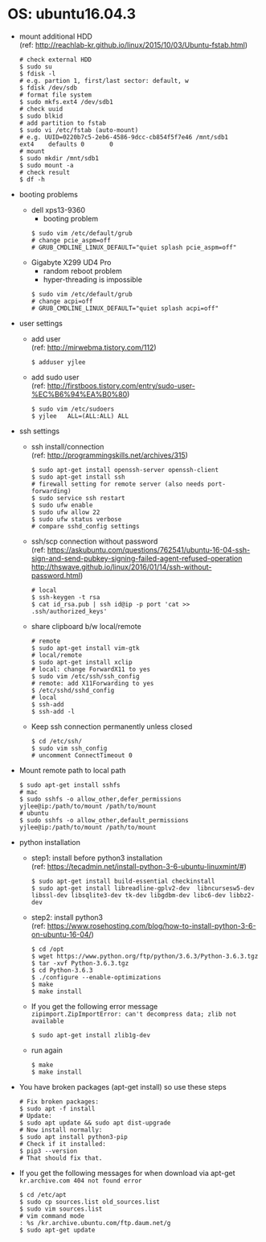 # OS: ubuntu16.04.3

* mount additional HDD  
(ref: http://reachlab-kr.github.io/linux/2015/10/03/Ubuntu-fstab.html)  
    ```
    # check external HDD
    $ sudo su
    $ fdisk -l
    # e.g. partion 1, first/last sector: default, w
    $ fdisk /dev/sdb
    # format file system
    $ sudo mkfs.ext4 /dev/sdb1
    # check uuid
    $ sudo blkid
    # add partition to fstab
    $ sudo vi /etc/fstab (auto-mount)
    # e.g. UUID=0220b7c5-2eb6-4586-9dcc-cb854f5f7e46 /mnt/sdb1               ext4    defaults 0       0 
    # mount
    $ sudo mkdir /mnt/sdb1
    $ sudo mount -a
    # check result
    $ df -h
    ```

* booting problems
    - dell xps13-9360
        - booting problem
        ```
        $ sudo vim /etc/default/grub
        # change pcie_aspm=off
        # GRUB_CMDLINE_LINUX_DEFAULT="quiet splash pcie_aspm=off"
        ```
    - Gigabyte X299 UD4 Pro
        - random reboot problem
        - hyper-threading is impossible
        ```
        $ sudo vim /etc/default/grub
        # change acpi=off
        # GRUB_CMDLINE_LINUX_DEFAULT="quiet splash acpi=off"
        ```

* user settings  
    - add user  
    (ref: http://mirwebma.tistory.com/112)  
        ```
        $ adduser yjlee
        ```

    - add sudo user  
    (ref: http://firstboos.tistory.com/entry/sudo-user-%EC%B6%94%EA%B0%80)  
        ```
        $ sudo vim /etc/sudoers
        $ yjlee   ALL=(ALL:ALL) ALL
        ```

* ssh settings  
    - ssh install/connection  
    (ref: http://programmingskills.net/archives/315)
        ```
        $ sudo apt-get install openssh-server openssh-client
        $ sudo apt-get install ssh
        # firewall setting for remote server (also needs port-forwarding)
        $ sudo service ssh restart
        $ sudo ufw enable
        $ sudo ufw allow 22
        $ sudo ufw status verbose
        # compare sshd_config settings
        ```

    - ssh/scp connection without password  
    (ref: https://askubuntu.com/questions/762541/ubuntu-16-04-ssh-sign-and-send-pubkey-signing-failed-agent-refused-operation  
          http://thswave.github.io/linux/2016/01/14/ssh-without-password.html)  
        ```
        # local
        $ ssh-keygen -t rsa
        $ cat id_rsa.pub | ssh id@ip -p port 'cat >> .ssh/authorized_keys'
        ```

    - share clipboard b/w local/remote
        ```
        # remote
        $ sudo apt-get install vim-gtk
        # local/remote
        $ sudo apt-get install xclip
        # local: change ForwardX11 to yes
        $ sudo vim /etc/ssh/ssh_config
        # remote: add X11Forwarding to yes
        $ /etc/sshd/sshd_config
        # local
        $ ssh-add
        $ ssh-add -l
        ```

    - Keep ssh connection permanently unless closed
        ```
        $ cd /etc/ssh/
        $ sudo vim ssh_config
        # uncomment ConnectTimeout 0
        ```


* Mount remote path to local path
    ```
    $ sudo apt-get install sshfs
    # mac
    $ sudo sshfs -o allow_other,defer_permissions yjlee@ip:/path/to/mount /path/to/mount
    # ubuntu
    $ sudo sshfs -o allow_other,default_permissions yjlee@ip:/path/to/mount /path/to/mount
    ```

* python installation 
    - step1: install before python3 installation  
    (ref: https://tecadmin.net/install-python-3-6-ubuntu-linuxmint/#)
        ```
        $ sudo apt-get install build-essential checkinstall
        $ sudo apt-get install libreadline-gplv2-dev  libncursesw5-dev libssl-dev libsqlite3-dev tk-dev libgdbm-dev libc6-dev libbz2-dev
        ```
    - step2: install python3  
    (ref: https://www.rosehosting.com/blog/how-to-install-python-3-6-on-ubuntu-16-04/)  
        ```
        $ cd /opt
        $ wget https://www.python.org/ftp/python/3.6.3/Python-3.6.3.tgz
        $ tar -xvf Python-3.6.3.tgz
        $ cd Python-3.6.3
        $ ./configure --enable-optimizations
        $ make
        $ make install
        ```
    - If you get the following error message  
    `zipimport.ZipImportError: can't decompress data; zlib not available`
        ```
        $ sudo apt-get install zlib1g-dev
        ```
    - run again
        ```
        $ make
        $ make install
        ```

* You have broken packages (apt-get install) so use these steps  
    ``` 
    # Fix broken packages:
    $ sudo apt -f install
    # Update:
    $ sudo apt update && sudo apt dist-upgrade
    # Now install normally:
    $ sudo apt install python3-pip
    # Check if it installed:
    $ pip3 --version
    # That should fix that.
    ```

* If you get the following messages for when download via apt-get   
`kr.archive.com 404 not found error`  
    ```
    $ cd /etc/apt
    $ sudo cp sources.list old_sources.list
    $ sudo vim sources.list
    # vim command mode
    : %s /kr.archive.ubuntu.com/ftp.daum.net/g
    $ sudo apt-get update
    ```
